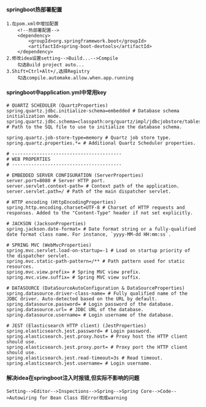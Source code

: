 #### springboot热部署配置
    1.在pom.xml中增加配置
        <!--热部署配置-->
        <dependency>
            <groupId>org.springframework.boot</groupId>
            <artifactId>spring-boot-devtools</artifactId>
        </dependency>
    2.修改idea设置setting-->Build...-->Compile
        勾选Build project auto...
    3.Shift+Ctrl+Alt+/,选择Registry
        勾选compile.automake.allow.when.app.running

#### springboot中application.yml中常用key
    # QUARTZ SCHEDULER (QuartzProperties)
    spring.quartz.jdbc.initialize-schema=embedded # Database schema initialization mode.
    spring.quartz.jdbc.schema=classpath:org/quartz/impl/jdbcjobstore/tables_@@platform@@.sql # Path to the SQL file to use to initialize the database schema.
    
    spring.quartz.job-store-type=memory # Quartz job store type.
    spring.quartz.properties.*= # Additional Quartz Scheduler properties.
    
    # ----------------------------------------
    # WEB PROPERTIES
    # ----------------------------------------
    
    # EMBEDDED SERVER CONFIGURATION (ServerProperties)
    server.port=8080 # Server HTTP port.
    server.servlet.context-path= # Context path of the application.
    server.servlet.path=/ # Path of the main dispatcher servlet.
    
    # HTTP encoding (HttpEncodingProperties)
    spring.http.encoding.charset=UTF-8 # Charset of HTTP requests and responses. Added to the "Content-Type" header if not set explicitly.
    
    # JACKSON (JacksonProperties)
    spring.jackson.date-format= # Date format string or a fully-qualified date format class name. For instance, `yyyy-MM-dd HH:mm:ss`.
    
    # SPRING MVC (WebMvcProperties)
    spring.mvc.servlet.load-on-startup=-1 # Load on startup priority of the dispatcher servlet.
    spring.mvc.static-path-pattern=/** # Path pattern used for static resources.
    spring.mvc.view.prefix= # Spring MVC view prefix.
    spring.mvc.view.suffix= # Spring MVC view suffix.
    
    # DATASOURCE (DataSourceAutoConfiguration & DataSourceProperties)
    spring.datasource.driver-class-name= # Fully qualified name of the JDBC driver. Auto-detected based on the URL by default.
    spring.datasource.password= # Login password of the database.
    spring.datasource.url= # JDBC URL of the database.
    spring.datasource.username= # Login username of the database.
    
    # JEST (Elasticsearch HTTP client) (JestProperties)
    spring.elasticsearch.jest.password= # Login password.
    spring.elasticsearch.jest.proxy.host= # Proxy host the HTTP client should use.
    spring.elasticsearch.jest.proxy.port= # Proxy port the HTTP client should use.
    spring.elasticsearch.jest.read-timeout=3s # Read timeout.
    spring.elasticsearch.jest.username= # Login username.
    
#### 解决idea在springboot注入时报错,但实际不影响的问题
    Setting-->Editor-->Inspections-->Spring-->Spring Core-->Code-->Autowiring for Bean Class 将Error改成warning